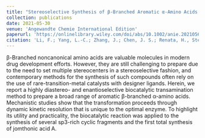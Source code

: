 ```yaml
---
title: "Stereoselective Synthesis of β-Branched Aromatic α-Amino Acids by Biocatalytic Dynamic Kinetic Resolution."
collection: publications
date: 2021-05-30
venue: 'Angewandte Chemie International Edition'
paperurl: 'https://onlinelibrary.wiley.com/doi/abs/10.1002/anie.202105656'
citation: 'Li, F.; Yang, L.-C.; Zhang, J.; Chen, J. S.; Renata, H., Stereoselective Synthesis of β-Branched Aromatic α-Amino Acids by Biocatalytic Dynamic Kinetic Resolution. <i>Angew. Chem. Int. Ed.</i> <b>2021,</b> <i>60,</i> 17680'
---
```


β-Branched noncanonical amino acids are valuable molecules in modern drug development efforts. However, they are still challenging to prepare due to the need to set multiple stereocenters in a stereoselective fashion, and contemporary methods for the synthesis of such compounds often rely on the use of rare-transition-metal catalysts with designer ligands. Herein, we report a highly diastereo- and enantioselective biocatalytic transamination method to prepare a broad range of aromatic β-branched α-amino acids. Mechanistic studies show that the transformation proceeds through dynamic kinetic resolution that is unique to the optimal enzyme. To highlight its utility and practicality, the biocatalytic reaction was applied to the synthesis of several sp3-rich cyclic fragments and the first total synthesis of jomthonic acid A.
